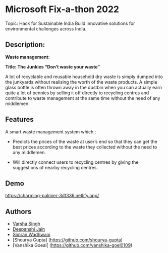 
# Microsoft Fix-a-thon 2022

Topic:
Hack for Sustainable India
Build innovative solutions for environmental challenges across India.

## Description:

**Waste management:**

**Title: The Junkies
“Don’t waste your waste”**

A lot of recyclable and reusable household dry waste is simply
dumped into the junkyards without realising the worth of the waste products. A
simple glass bottle is often thrown away in the dustbin when you can actually earn
quite a lot of pennies by selling it off directly to recycling centres and contribute to
waste management at the same time without the need of any middlemen.

## Features



A smart waste management system which :
- Predicts the prices of the waste at user’s end so that they can get the best prices according to the waste they collected without the need to any middlemen.

- Will directly connect users to recycling centres by giving the suggestions of nearby recycling centres.

## Demo

https://charming-palmier-3df336.netlify.app/


## Authors

- [Varsha Singh](https://github.com/hsteg420)
- [Deepanshi Jain](https://github.com/deepanshi-04)
- [Simran Wadhwani](https://github.com/SimranWadhwani572)
- [Shourya Gupta] (https://github.com/shourya-gupta)
- [Vanshika Goeal[ (https://github.com/vanshika-goel0109)










